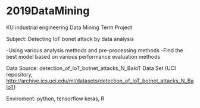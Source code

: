 # 2019DataMining
KU industrial engineering Data Mining Term Project

Subject: Detecting IoT bonet attack by data analysis

-Using various analysis methods and pre-processing methods
-Find the best model based on various performance evaluation methods


Data Source: detection_of_IoT_botnet_attacks_N_BaIoT Data Set (UCI repository, http://archive.ics.uci.edu/ml/datasets/detection_of_IoT_botnet_attacks_N_BaIoT)

Enviroment: python, tensorflow keras, R

